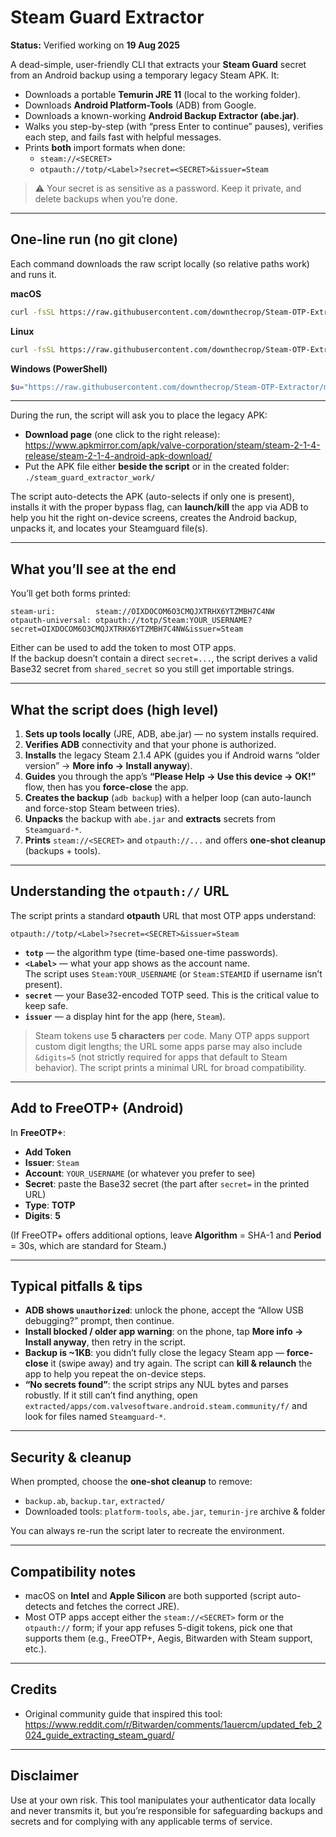 # Steam Guard Extractor

**Status:** Verified working on **19 Aug 2025**

A dead-simple, user-friendly CLI that extracts your **Steam Guard** secret from an Android backup using a temporary legacy Steam APK. It:

- Downloads a portable **Temurin JRE 11** (local to the working folder).
- Downloads **Android Platform-Tools** (ADB) from Google.
- Downloads a known-working **Android Backup Extractor (abe.jar)**.
- Walks you step-by-step (with “press Enter to continue” pauses), verifies each step, and fails fast with helpful messages.
- Prints **both** import formats when done:
  - `steam://<SECRET>`
  - `otpauth://totp/<Label>?secret=<SECRET>&issuer=Steam`

> ⚠️ Your secret is as sensitive as a password. Keep it private, and delete backups when you’re done.

---

## One-line run (no git clone)

Each command downloads the raw script locally (so relative paths work) and runs it.

**macOS**

```bash
curl -fsSL https://raw.githubusercontent.com/downthecrop/Steam-OTP-Extractor/main/steam-guard-extractor-macos.sh -o steam-guard-extractor-macos.sh && chmod +x steam-guard-extractor-macos.sh && ./steam-guard-extractor-macos.sh
```

**Linux**

```bash
curl -fsSL https://raw.githubusercontent.com/downthecrop/Steam-OTP-Extractor/main/steam-guard-extractor-linux.sh -o steam-guard-extractor-linux.sh && chmod +x steam-guard-extractor-linux.sh && ./steam-guard-extractor-linux.sh
```

**Windows (PowerShell)**

```powershell
$u="https://raw.githubusercontent.com/downthecrop/Steam-OTP-Extractor/main/steam-guard-extractor-windows.ps1"; $p="$env:TEMP\steam-guard-extractor-windows.ps1"; Invoke-WebRequest $u -OutFile $p -UseBasicParsing; powershell -ExecutionPolicy Bypass -File $p
```

---

During the run, the script will ask you to place the legacy APK:

- **Download page** (one click to the right release):  
  https://www.apkmirror.com/apk/valve-corporation/steam/steam-2-1-4-release/steam-2-1-4-android-apk-download/
- Put the APK file either **beside the script** or in the created folder:  
  `./steam_guard_extractor_work/`

The script auto-detects the APK (auto-selects if only one is present), installs it with the proper bypass flag, can **launch/kill** the app via ADB to help you hit the right on-device screens, creates the Android backup, unpacks it, and locates your Steamguard file(s).

---

## What you’ll see at the end

You’ll get both forms printed:

```
steam-uri:         steam://OIXDOCOM6O3CMQJXTRHX6YTZMBH7C4NW
otpauth-universal: otpauth://totp/Steam:YOUR_USERNAME?secret=OIXDOCOM6O3CMQJXTRHX6YTZMBH7C4NW&issuer=Steam
```

Either can be used to add the token to most OTP apps.  
If the backup doesn’t contain a direct `secret=...`, the script derives a valid Base32 secret from `shared_secret` so you still get importable strings.

---

## What the script does (high level)

1. **Sets up tools locally** (JRE, ADB, abe.jar) — no system installs required.
2. **Verifies ADB** connectivity and that your phone is authorized.
3. **Installs** the legacy Steam 2.1.4 APK (guides you if Android warns “older version” → **More info → Install anyway**).
4. **Guides** you through the app’s **“Please Help → Use this device → OK!”** flow, then has you **force-close** the app.
5. **Creates the backup** (`adb backup`) with a helper loop (can auto-launch and force-stop Steam between tries).
6. **Unpacks** the backup with `abe.jar` and **extracts** secrets from `Steamguard-*`.
7. **Prints** `steam://<SECRET>` and `otpauth://...` and offers **one-shot cleanup** (backups + tools).

---

## Understanding the `otpauth://` URL

The script prints a standard **otpauth** URL that most OTP apps understand:

```
otpauth://totp/<Label>?secret=<SECRET>&issuer=Steam
```

- **`totp`** — the algorithm type (time-based one-time passwords).
- **`<Label>`** — what your app shows as the account name.  
  The script uses `Steam:YOUR_USERNAME` (or `Steam:STEAMID` if username isn’t present).
- **`secret`** — your Base32-encoded TOTP seed. This is the critical value to keep safe.
- **`issuer`** — a display hint for the app (here, `Steam`).

> Steam tokens use **5 characters** per code. Many OTP apps support custom digit lengths; the URL some apps parse may also include `&digits=5` (not strictly required for apps that default to Steam behavior). The script prints a minimal URL for broad compatibility.

---

## Add to FreeOTP+ (Android)

In **FreeOTP+**:

- **Add Token**
- **Issuer**: `Steam`
- **Account**: `YOUR_USERNAME` (or whatever you prefer to see)
- **Secret**: paste the Base32 secret (the part after `secret=` in the printed URL)
- **Type**: **TOTP**
- **Digits**: **5**

(If FreeOTP+ offers additional options, leave **Algorithm** = SHA-1 and **Period** = 30s, which are standard for Steam.)

---

## Typical pitfalls & tips

- **ADB shows `unauthorized`**: unlock the phone, accept the “Allow USB debugging?” prompt, then continue.
- **Install blocked / older app warning**: on the phone, tap **More info → Install anyway**, then retry in the script.
- **Backup is ~1KB**: you didn’t fully close the legacy Steam app — **force-close** it (swipe away) and try again. The script can **kill & relaunch** the app to help you repeat the on-device steps.
- **“No secrets found”**: the script strips any NUL bytes and parses robustly. If it still can’t find anything, open `extracted/apps/com.valvesoftware.android.steam.community/f/` and look for files named `Steamguard-*`.

---

## Security & cleanup

When prompted, choose the **one-shot cleanup** to remove:

- `backup.ab`, `backup.tar`, `extracted/`
- Downloaded tools: `platform-tools`, `abe.jar`, `temurin-jre` archive & folder

You can always re-run the script later to recreate the environment.

---

## Compatibility notes

- macOS on **Intel** and **Apple Silicon** are both supported (script auto-detects and fetches the correct JRE).
- Most OTP apps accept either the `steam://<SECRET>` form or the `otpauth://` form; if your app refuses 5-digit tokens, pick one that supports them (e.g., FreeOTP+, Aegis, Bitwarden with Steam support, etc.).

---

## Credits

- Original community guide that inspired this tool:  
  https://www.reddit.com/r/Bitwarden/comments/1auercm/updated_feb_2024_guide_extracting_steam_guard/

---

## Disclaimer

Use at your own risk. This tool manipulates your authenticator data locally and never transmits it, but you’re responsible for safeguarding backups and secrets and for complying with any applicable terms of service.
